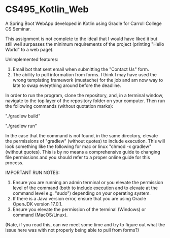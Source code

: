 # CS495_Kotlin_Web
A Spring Boot WebApp developed in Kotlin using Gradle for Carroll College CS Seminar.

This assignment is not complete to the ideal that I would have liked it but still well surpasses the minimum requirements of the project (printing "Hello World" to a web page).

Unimplemented features:
1. Email bot that sent email when submitting the "Contact Us" form.
2. The ability to pull information from forms. I think I may have used the wrong templating framework (mustache) for the job and am now way to late to swap everything around before the deadline.


In order to run the program, clone the repository, and, in a terminal window, navigate to the top layer of the repository folder on your computer. Then run the following commands (without quotation marks):

"./gradlew build"

"./gradlew run"

In the case that the command is not found, in the same directory, elevate the permissions of "gradlew" (without quotes) to include execution. This will look something like the following for mac or linux "chmod -x gradlew" (without quotes). This is by no means a comprehensive guide to changing file permissions and you should refer to a proper online guide for this process.

IMPORTANT RUN NOTES:
1. Ensure you are running an admin terminal or you elevate the permission level of the command (both to include execution and to elevate at the command level e.g. 
"sudo") depending on your operating system.
2. If there is a Java version error, ensure that you are using Oracle OpenJDK version 17.0.1.
3. Ensure you elevate the permission of the terminal (Windows) or command (MacOS/Linux).

(Nate, if you read this, can we meet some time and try to figure out what the issue here was with not properly being able to pull from forms?)
